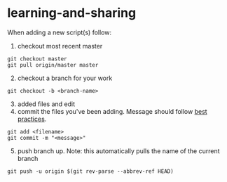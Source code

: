 # learning-and-sharing


When adding a new script(s) follow:

1. checkout most recent master

```
git checkout master
git pull origin/master master
```

2. checkout a branch for your work

```
git checkout -b <branch-name>
```

3. added files and edit
4. commit the files you've been adding. Message should follow [best practices](https://github.com/erlang/otp/wiki/writing-good-commit-messages).

```
git add <filename>
git commit -m "<message>"
```

5. push branch up. Note: this automatically pulls the name of the current branch

```
git push -u origin $(git rev-parse --abbrev-ref HEAD)
```

<!--- 6. create a pull request ---> 
<!--- 7. have someone review as part of the PR --->
<!--- 8. merge the branch into master and delete the branch --->
